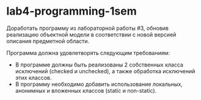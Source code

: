 # lab4-programming-1sem

Доработать программу из лабораторной работы #3, обновив реализацию объектной модели в соответствии с новой версией описания предметной области.

Программа должна удовлетворять следующим требованиям:

- В программе должны быть реализованы 2 собственных класса исключений (checked и unchecked), а также обработка исключений этих классов.
- В программу необходимо добавить использование локальных, анонимных и вложенных классов (static и non-static).
